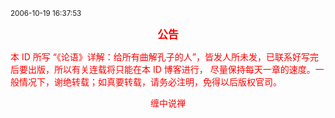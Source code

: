 <small>2006-10-19 16:37:53</small>

<font color=red>

<center><big><b>公告</b></big></center>

本 ID 所写 “《论语》详解：给所有曲解孔子的人”，皆发人所未发，已联系好写完后要出版，所以有关连载将只能在本 ID 博客进行， 尽量保持每天一章的速度。一般情况下，谢绝转载；如真要转载，请务必注明，免得以后版权官司。

<center>缠中说禅</center>

</font>